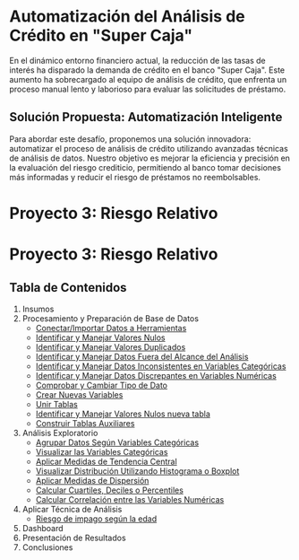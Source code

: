 # Automatización del Análisis de Crédito en "Super Caja"

En el dinámico entorno financiero actual, la reducción de las tasas de interés ha disparado la demanda de crédito en el banco "Super Caja". Este aumento ha sobrecargado al equipo de análisis de crédito, que enfrenta un proceso manual lento y laborioso para evaluar las solicitudes de préstamo.

## Solución Propuesta: Automatización Inteligente

Para abordar este desafío, proponemos una solución innovadora: automatizar el proceso de análisis de crédito utilizando avanzadas técnicas de análisis de datos. Nuestro objetivo es mejorar la eficiencia y precisión en la evaluación del riesgo crediticio, permitiendo al banco tomar decisiones más informadas y reducir el riesgo de préstamos no reembolsables.


# Proyecto 3: Riesgo Relativo

# Proyecto 3: Riesgo Relativo

## Tabla de Contenidos
1. Insumos
2. Procesamiento y Preparación de Base de Datos
   - [Conectar/Importar Datos a Herramientas](2_1_Conectar_Importar_Datos.md)
   - [Identificar y Manejar Valores Nulos](2_2_Identificar_Manejar_Valores_Nulos.md)
   - [Identificar y Manejar Valores Duplicados](2_3_Identificar_Manejar_Valores_Duplicados.md)
   - [Identificar y Manejar Datos Fuera del Alcance del Análisis](2_4_Identificar_Manejar_Datos_Fuera_Alcance.md)
   - [Identificar y Manejar Datos Inconsistentes en Variables Categóricas](2_5_Identificar_Manejar_Datos_Inconsistentes.md)
   - [Identificar y Manejar Datos Discrepantes en Variables Numéricas](2_6_Identificar_Manejar_Datos_Discrepantes.md)
   - [Comprobar y Cambiar Tipo de Dato](2_7_Comprobar_Cambiar_Tipo_Dato.md)
   - [Crear Nuevas Variables](2_8_Crear_Nuevas_Variables.md)
   - [Unir Tablas](2_9_Unir_Tablas.md)
   - [Identificar y Manejar Valores Nulos nueva tabla](2_9_nulos_Tabla.md)
   - [Construir Tablas Auxiliares](2_11_Construir_Tablas_Auxiliares.md)
3. Análisis Exploratorio
   - [Agrupar Datos Según Variables Categóricas](3_1_Agrupar_Datos.md)
   - [Visualizar las Variables Categóricas](3_2_Visualizar_Variables_Categoricas.md)
   - [Aplicar Medidas de Tendencia Central](3_3_Aplicar_Medidas_Tendencia_Central.md)
   - [Visualizar Distribución Utilizando Histograma o Boxplot](3_4_Visualizar_Distribucion.md)
   - [Aplicar Medidas de Dispersión](3_5_Aplicar_Medidas_Dispersion.md)
   - [Calcular Cuartiles, Deciles o Percentiles](3_6_Calcular_Cuartiles.md)
   - [Calcular Correlación entre las Variables Numéricas](3_7_Calcular_Correlacion.md)
4. Aplicar Técnica de Análisis
    - [Riesgo de impago según la edad](3_8_Validación_de_Hipótesis_Riesgo_de_Impago_según_la_Edad.md)
6. Dashboard
7. Presentación de Resultados
8. Conclusiones


